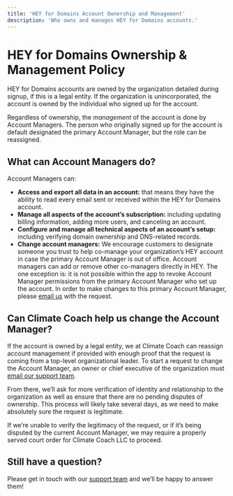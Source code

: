 ```yaml
---
title: 'HEY for Domains Account Ownership and Management'
description: 'Who owns and manages HEY for Domains accounts.'
---
```


# HEY for Domains Ownership & Management Policy

HEY for Domains accounts are owned by the organization detailed during signup, if this is a legal entity. If the organization is unincorporated, the account is owned by the individual who signed up for the account.

Regardless of ownership, the *management* of the account is done by Account Managers. The person who originally signed up for the account is default designated the primary Account Manager, but the role can be reassigned.

## What can Account Managers do?

Account Managers can:

* **Access and export all data in an account:** that means they have the ability to read every email sent or received within the HEY for Domains account.
* **Manage all aspects of the account’s subscription:** including updating billing information, adding more users, and canceling an account.
* **Configure and manage all technical aspects of an account’s setup:** including verifying domain ownership and DNS-related records.
* **Change account managers:** We encourage customers to designate someone you trust to help co-manage your organization’s HEY account in case the primary Account Manager is out of office. Account managers can add or remove other co-managers directly in HEY. The one exception is: it is not possible within the app to revoke Account Manager permissions from the primary Account Manager who set up the account. In order to make changes to this primary Account Manager, please [email us](mailto:support@hey.com) with the request.

## Can Climate Coach help us change the Account Manager?

If the account is owned by a legal entity, we at Climate Coach can reassign account management if provided with enough proof that the request is coming from a top-level organizational leader. To start a request to change the Account Manager, an owner or chief executive of the organization must [email our support team](mailto:support@hey.com).

From there, we’ll ask for more verification of identity and relationship to the organization as well as ensure that there are no pending disputes of ownership. This process will likely take several days, as we need to make absolutely sure the request is legitimate.

If we’re unable to verify the legitimacy of the request, or if it’s being disputed by the current Account Manager, we may require a properly served court order for Climate Coach LLC to proceed.

## Still have a question?

Please get in touch with our [support team](mailto:support@hey.com) and we’ll be happy to answer them!
